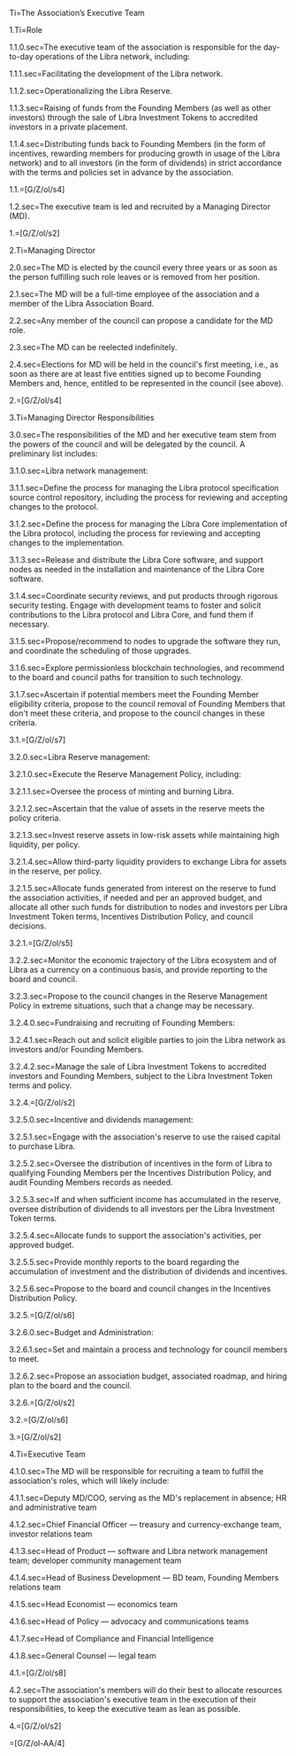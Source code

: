 Ti=The Association’s Executive Team

1.Ti=Role

1.1.0.sec=The executive team of the association is responsible for the day-to-day operations of the Libra network, including:

1.1.1.sec=Facilitating the development of the Libra network.

1.1.2.sec=Operationalizing the Libra Reserve.

1.1.3.sec=Raising of funds from the Founding Members (as well as other investors) through the sale of Libra Investment Tokens to accredited investors in a private placement.

1.1.4.sec=Distributing funds back to Founding Members (in the form of incentives, rewarding members for producing growth in usage of the Libra network) and to all investors (in the form of dividends) in strict accordance with the terms and policies set in advance by the association.

1.1.=[G/Z/ol/s4]

1.2.sec=The executive team is led and recruited by a Managing Director (MD).

1.=[G/Z/ol/s2]

2.Ti=Managing Director

2.0.sec=The MD is elected by the council every three years or as soon as the person fulfilling such role leaves or is removed from her position.

2.1.sec=The MD will be a full-time employee of the association and a member of the Libra Association Board.

2.2.sec=Any member of the council can propose a candidate for the MD role.

2.3.sec=The MD can be reelected indefinitely.

2.4.sec=Elections for MD will be held in the council's first meeting, i.e., as soon as there are at least five entities signed up to become Founding Members and, hence, entitled to be represented in the council (see above).

2.=[G/Z/ol/s4]

3.Ti=Managing Director Responsibilities

3.0.sec=The responsibilities of the MD and her executive team stem from the powers of the council and will be delegated by the council. A preliminary list includes:

3.1.0.sec=Libra network management:

3.1.1.sec=Define the process for managing the Libra protocol specification source control repository, including the process for reviewing and accepting changes to the protocol.

3.1.2.sec=Define the process for managing the Libra Core implementation of the Libra protocol, including the process for reviewing and accepting changes to the implementation.

3.1.3.sec=Release and distribute the Libra Core software, and support nodes as needed in the installation and maintenance of the Libra Core software.

3.1.4.sec=Coordinate security reviews, and put products through rigorous security testing.
Engage with development teams to foster and solicit contributions to the Libra protocol and Libra Core, and fund them if necessary.

3.1.5.sec=Propose/recommend to nodes to upgrade the software they run, and coordinate the scheduling of those upgrades.

3.1.6.sec=Explore permissionless blockchain technologies, and recommend to the board and council paths for transition to such technology.

3.1.7.sec=Ascertain if potential members meet the Founding Member eligibility criteria, propose to the council removal of Founding Members that don't meet these criteria, and propose to the council changes in these criteria.

3.1.=[G/Z/ol/s7]

3.2.0.sec=Libra Reserve management:

3.2.1.0.sec=Execute the Reserve Management Policy, including:

3.2.1.1.sec=Oversee the process of minting and burning Libra.

3.2.1.2.sec=Ascertain that the value of assets in the reserve meets the policy criteria.

3.2.1.3.sec=Invest reserve assets in low-risk assets while maintaining high liquidity, per policy.

3.2.1.4.sec=Allow third-party liquidity providers to exchange Libra for assets in the reserve, per policy.

3.2.1.5.sec=Allocate funds generated from interest on the reserve to fund the association activities, if needed and per an approved budget, and allocate all other such funds for distribution to nodes and investors per Libra Investment Token terms, Incentives Distribution Policy, and council decisions.

3.2.1.=[G/Z/ol/s5]

3.2.2.sec=Monitor the economic trajectory of the Libra ecosystem and of Libra as a currency on a continuous basis, and provide reporting to the board and council.

3.2.3.sec=Propose to the council changes in the Reserve Management Policy in extreme situations, such that a change may be necessary.

3.2.4.0.sec=Fundraising and recruiting of Founding Members:

3.2.4.1.sec=Reach out and solicit eligible parties to join the Libra network as investors and/or Founding Members.

3.2.4.2.sec=Manage the sale of Libra Investment Tokens to accredited investors and Founding Members, subject to the Libra Investment Token terms and policy.

3.2.4.=[G/Z/ol/s2]

3.2.5.0.sec=Incentive and dividends management:

3.2.5.1.sec=Engage with the association's reserve to use the raised capital to purchase Libra.

3.2.5.2.sec=Oversee the distribution of incentives in the form of Libra to qualifying Founding Members per the Incentives Distribution Policy, and audit Founding Members records as needed.

3.2.5.3.sec=If and when sufficient income has accumulated in the reserve, oversee distribution of dividends to all investors per the Libra Investment Token terms.

3.2.5.4.sec=Allocate funds to support the association's activities, per approved budget.

3.2.5.5.sec=Provide monthly reports to the board regarding the accumulation of investment and the distribution of dividends and incentives.

3.2.5.6.sec=Propose to the board and council changes in the Incentives Distribution Policy.

3.2.5.=[G/Z/ol/s6]

3.2.6.0.sec=Budget and Administration:

3.2.6.1.sec=Set and maintain a process and technology for council members to meet.

3.2.6.2.sec=Propose an association budget, associated roadmap, and hiring plan to the board and the council.

3.2.6.=[G/Z/ol/s2]

3.2.=[G/Z/ol/s6]

3.=[G/Z/ol/s2]

4.Ti=Executive Team

4.1.0.sec=The MD will be responsible for recruiting a team to fulfill the association's roles, which will likely include:

4.1.1.sec=Deputy MD/COO, serving as the MD's replacement in absence; HR and administrative team

4.1.2.sec=Chief Financial Officer — treasury and currency-exchange team, investor relations team

4.1.3.sec=Head of Product — software and Libra network management team; developer community management team

4.1.4.sec=Head of Business Development — BD team, Founding Members relations team

4.1.5.sec=Head Economist — economics team

4.1.6.sec=Head of Policy — advocacy and communications teams

4.1.7.sec=Head of Compliance and Financial Intelligence

4.1.8.sec=General Counsel — legal team

4.1.=[G/Z/ol/s8]

4.2.sec=The association's members will do their best to allocate resources to support the association's executive team in the execution of their responsibilities, to keep the executive team as lean as possible.

4.=[G/Z/ol/s2]

=[G/Z/ol-AA/4]
